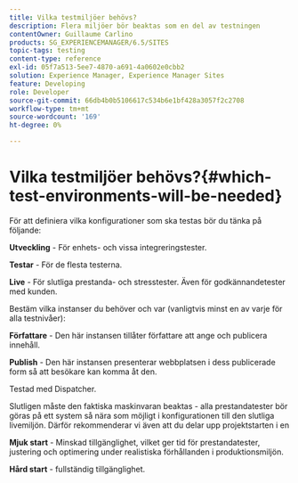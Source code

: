 ```yaml
---
title: Vilka testmiljöer behövs?
description: Flera miljöer bör beaktas som en del av testningen
contentOwner: Guillaume Carlino
products: SG_EXPERIENCEMANAGER/6.5/SITES
topic-tags: testing
content-type: reference
exl-id: 05f7a513-5ee7-4870-a691-4a0602e0cbb2
solution: Experience Manager, Experience Manager Sites
feature: Developing
role: Developer
source-git-commit: 66db4b0b5106617c534b6e1bf428a3057f2c2708
workflow-type: tm+mt
source-wordcount: '169'
ht-degree: 0%

---
```


# Vilka testmiljöer behövs?{#which-test-environments-will-be-needed}

För att definiera vilka konfigurationer som ska testas bör du tänka på följande:

**Utveckling** - För enhets- och vissa integreringstester.

**Testar** - För de flesta testerna.

**Live** - För slutliga prestanda- och stresstester. Även för godkännandetester med kunden.

Bestäm vilka instanser du behöver och var (vanligtvis minst en av varje för alla testnivåer):

**Författare** - Den här instansen tillåter författare att ange och publicera innehåll.

**Publish** - Den här instansen presenterar webbplatsen i dess publicerade form så att besökare kan komma åt den.

Testad med Dispatcher.

Slutligen måste den faktiska maskinvaran beaktas - alla prestandatester bör göras på ett system så nära som möjligt i konfigurationen till den slutliga livemiljön. Därför rekommenderar vi även att du delar upp projektstarten i en

**Mjuk start** - Minskad tillgänglighet, vilket ger tid för prestandatester, justering och optimering under realistiska förhållanden i produktionsmiljön.

**Hård start** - fullständig tillgänglighet.
